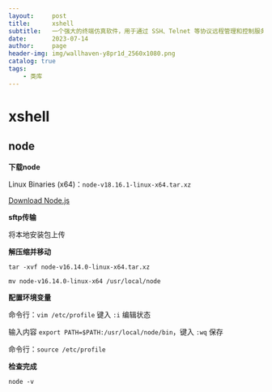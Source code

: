 ```yaml
---
layout:     post
title:      xshell
subtitle:   一个强大的终端仿真软件，用于通过 SSH、Telnet 等协议远程管理和控制服务器，支持多标签会话和便捷的脚本功能
date:       2023-07-14
author:     page
header-img: img/wallhaven-y8pr1d_2560x1080.png
catalog: true
tags:
    - 类库
---
```


# xshell

## node

**下载node**

Linux Binaries (x64)：`node-v18.16.1-linux-x64.tar.xz`

[Download Node.js](https://nodejs.org/en/download)

**sftp传输**

将本地安装包上传

**解压缩并移动**

`tar -xvf node-v16.14.0-linux-x64.tar.xz`

`mv node-v16.14.0-linux-x64 /usr/local/node`

**配置环境变量**

命令行：`vim /etc/profile` 键入 `:i` 编辑状态

输入内容 `export PATH=$PATH:/usr/local/node/bin`，键入 `:wq` 保存

命令行：`source /etc/profile`

**检查完成**

`node -v`
